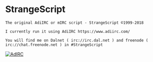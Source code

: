 # StrangeScript
```
The original AdiIRC or mIRC script - StrangeScript ©1999-2018

I currently run it using AdiIRC https://www.adiirc.com/

You will find me on Dalnet ( irc://irc.dal.net ) and freenode ( irc://chat.freenode.net ) in #StrangeScript
```
[![AdIRC](icons/AdiIRC.ico)](https://www.adiirc.com)

